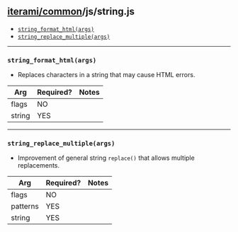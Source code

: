 [iterami/common](https://github.com/iterami/Documentation.htm/blob/gh-pages/common/README.md)/js/string.js
----------------------------------------------------------------------------------------------------------

* [`string_format_html(args)`](#string_format_htmlargs)
* [`string_replace_multiple(args)`](#string_replace_multipleargs)

---

### `string_format_html(args)`
* Replaces characters in a string that may cause HTML errors.

Arg    | Required? | Notes
-------|-----------|------
flags  | NO        |
string | YES       |

---

### `string_replace_multiple(args)`
* Improvement of general string `replace()` that allows multiple replacements.

Arg      | Required? | Notes
---------|-----------|------
flags    | NO        |
patterns | YES       |
string   | YES       |
